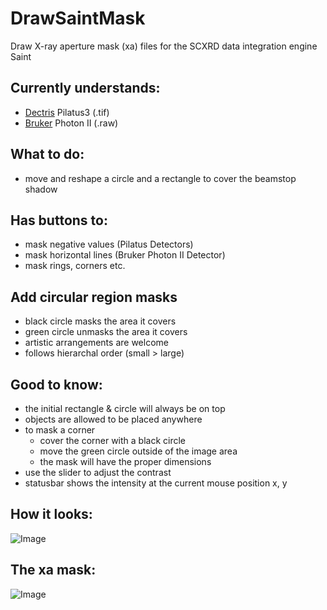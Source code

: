 # DrawSaintMask
 Draw X-ray aperture mask (xa) files for the SCXRD data integration engine Saint
 
 ## Currently understands:
  - [Dectris](https://www.dectris.com/detectors/x-ray-detectors/pilatus3/) Pilatus3 (.tif)
  - [Bruker](https://www.bruker.com/en/products-and-solutions/diffractometers-and-scattering-systems/single-crystal-x-ray-diffractometers/sc-xrd-components/detectors.html) Photon II (.raw)
 
 ## What to do:
 - move and reshape a circle and a rectangle to cover the beamstop shadow
  
 ## Has buttons to:
 - mask negative values (Pilatus Detectors)
 - mask horizontal lines (Bruker Photon II Detector)
 - mask rings, corners etc.
 
 ## Add circular region masks
   - black circle masks the area it covers
   - green circle unmasks the area it covers
   - artistic arrangements are welcome
   - follows hierarchal order (small > large)
 
 ## Good to know:
 - the initial rectangle & circle will always be on top
 - objects are allowed to be placed anywhere
 - to mask a corner
   - cover the corner with a black circle
   - move the green circle outside of the image area
   - the mask will have the proper dimensions
 - use the slider to adjust the contrast
 - statusbar shows the intensity at the current mouse position x, y
 
 ## How it looks:
![Image](../main/assets/DrawSaintMask.png)

 ## The xa mask:
![Image](../main/assets/DrawSaintMask_xa.png)
